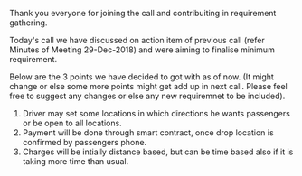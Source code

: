 Thank you everyone for joining the call and contribuiting in requirement gathering.

Today's call we have discussed on action item of previous call (refer Minutes of Meeting 29-Dec-2018)
and were aiming to finalise minimum requirement. 

Below are the 3 points we have decided to got with as of now. (It might change or else some more points might
get add up in next call. Please feel free to suggest any changes or else any new requiremnet to be included).


1. Driver may set some locations in which directions he wants passengers or be open to all locations.
2. Payment will be done through smart contract, once drop location is confirmed by passengers phone.
3. Charges will be intially distance based, but can be time based also if it is taking more time than usual.
